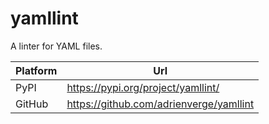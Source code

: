 # yamllint

A linter for YAML files.

| Platform | Url                                                              |
|----------|------------------------------------------------------------------|
| PyPI     | https://pypi.org/project/yamllint/                               |
| GitHub   | https://github.com/adrienverge/yamllint                          |
